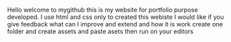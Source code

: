 Hello welcome to mygithub this is my website for portfolio purpose developed.
I use html and css only to created this 
webiste I would like if you give feedback what can 
I improve and extend and how it is work 
create one folder and create assets and paste asets then run on your editors 
